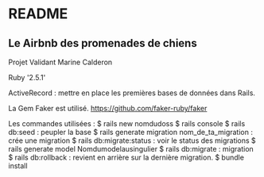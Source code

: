 # README

Le Airbnb des promenades de chiens
--------------------------------------------
Projet Validant Marine Calderon

Ruby '2.5.1'

ActiveRecord : mettre en place les premières bases de données dans Rails.

La Gem Faker est utilisé.
https://github.com/faker-ruby/faker

Les commandes utilisées :
$ rails new nomdudoss
$ rails console
$ rails db:seed : peupler la base
$ rails generate migration nom_de_ta_migration : crée une migration
$ rails db:migrate:status : voir le status des migrations
$ rails generate model Nomdumodelausingulier
$ rails db:migrate : migration
$ rails db:rollback : revient en arrière sur la dernière migration.
$ bundle install

